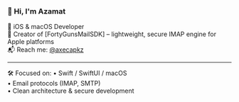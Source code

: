 ### 👋 Hi, I'm Azamat

📱 iOS & macOS Developer  
🔧 Creator of [FortyGunsMailSDK] – lightweight, secure IMAP engine for Apple platforms  
📬 Reach me: [@axecapkz](https://t.me/axecapkz)

---
🛠️ Focused on:
• Swift / SwiftUI / macOS  
• Email protocols (IMAP, SMTP)  
• Clean architecture & secure development

<!---
axecapkz/axecapkz is a ✨ special ✨ repository because its `README.md` (this file) appears on your GitHub profile.
You can click the Preview link to take a look at your changes.
--->
